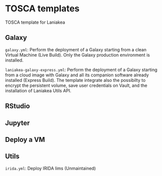 # TOSCA templates

TOSCA template for Laniakea

## Galaxy

`galaxy.yml`: Perform the deployment of a Galaxy starting from a clean Virtual Machine (Live Build). Only the Galaxy production environment is installed.

`laniakea-galaxy-express.yml`: Perform the deployment of a Galaxy starting from a cloud image with Galaxy and all its companion software already installed (Express Build). The template integrate also the possibilty to encrypt the persistent volume, save user credentials on Vault, and the installation of Laniakea Utils API.



## RStudio

## Jupyter

## Deploy a VM

## Utils

`irida.yml`: Deploy IRIDA lims (Unmaintained)
